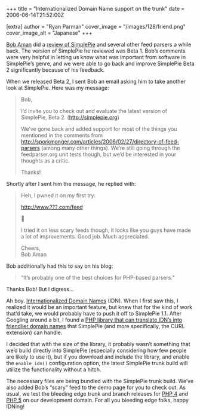 +++
title = "Internationalized Domain Name support on the trunk"
date = 2006-06-14T21:52:00Z

[extra]
author = "Ryan Parman"
cover_image = "/images/128/friend.png"
cover_image_alt = "Japanese"
+++

[Bob Aman](http://sporkmonger.com) did a [review of SimplePie](http://sporkmonger.com/articles/2006/02/27/directory-of-feed-parsers) and several other feed parsers a while back. The version of SimplePie he reviewed was Beta 1. Bob’s comments were very helpful in letting us know what was important from software in SimplePie’s genre, and we were able to go back and improve SimplePie Beta 2 significantly because of his feedback.

When we released Beta 2, I sent Bob an email asking him to take another look at SimplePie. Here was my message:

> Bob,
>
> I’d invite you to check out and evaluate the latest version of SimplePie, Beta 2. (<http://simplepie.org>)
>
> We’ve gone back and added support for most of the things you mentioned in the comments from <http://sporkmonger.com/articles/2006/02/27/directory-of-feed-parsers> (among many other things). We’re still going through the feedparser.org unit tests though, but we’d be interested in your thoughts as a critic.
>
> Thanks!

Shortly after I sent him the message, he replied with:

> Heh, I pwned it on my first try:
>
> <http://www.???.com/feed>
>
> 🙂
>
> I tried it on less scary feeds though, it looks like you guys have made a lot of improvements. Good job. Much appreciated.
>
> Cheers,  
> Bob Aman

Bob additionally had this to say on his blog:

> “It’s probably one of the best choices for PHP-based parsers.”

Thanks Bob! But I digress…

Ah boy. [Internationalized Domain Names](http://en.wikipedia.org/wiki/Internationalized_domain_names) (IDN). When I first saw this, I realized it would be an important feature, but knew that for the kind of work that’d take, we would probably have to push it off to SimplePie 1.1. After Googling around a bit, I found a [PHP library that can translate IDN’s into friendlier domain names](http://idnaconv.phlymail.de/) that SimplePie (and more specifically, the CURL extension) can handle.

I decided that with the size of the library, it probably wasn’t something that we’d build directly into SimplePie (especially considering how few people are likely to use it), but if you download and include the library, and enable the `enable_idn()` configuration option, the latest SimplePie trunk build will utilize the functionality without a hitch.

The necessary files are being bundled with the SimplePie trunk build. We’ve also added Bob’s “scary” feed to the demo page for you to check out. As usual, we test the bleeding edge trunk and branch releases for [PHP 4](http://php4.skyzyx.net/simplepie/demo/) and [PHP 5](http://php5.skyzyx.net/simplepie/demo/) on our development domain. For all you bleeding edge folks, happy IDNing!
